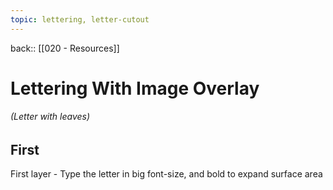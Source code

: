 ```yaml
---
topic: lettering, letter-cutout
---
```


back:: [[020 - Resources]]

# Lettering With Image Overlay
###### (Letter with leaves)


## First

First layer - Type the letter in big font-size, and bold to expand surface area

